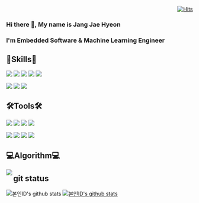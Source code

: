 <div align=right>
  
[![Hits](https://hits.seeyoufarm.com/api/count/incr/badge.svg?url=https%3A%2F%2Fgithub.com%2Fjaehyeon-git&count_bg=%2379C83D&title_bg=%23555555&icon=&icon_color=%23E7E7E7&title=hits&edge_flat=false)](https://hits.seeyoufarm.com)

</div>

### Hi there 👋, My name is Jang Jae Hyeon
### I'm Embedded Software & Machine Learning Engineer


## 💪Skills👊
<img src="https://img.shields.io/badge/C-A8B9CC?style=flat-square&logo=C&logoColor=white"/> <img src="https://img.shields.io/badge/C++-00599C?style=flat-square&logo=Cplusplus&logoColor=white"/> <img src="https://img.shields.io/badge/Python-3776AB?style=flat-square&logo=Python&logoColor=white"/> <img src="https://img.shields.io/badge/Keras-D00000?style=flat-square&logo=Keras&logoColor=white"/> <img src="https://img.shields.io/badge/Pytorch-EE4C2C?style=flat-square&logo=Pytorch&logoColor=white"/>

<img src="https://img.shields.io/badge/Arduino-00979D?style=flat-square&logo=Arduino&logoColor=white"/> <img src="https://img.shields.io/badge/Arm-0091BD?style=flat-square&logo=Arm&logoColor=white"/> <img src="https://img.shields.io/badge/Raspberry Pi-A22846?style=flat-square&logo=Raspberry Pi&logoColor=white"/>

## 🛠Tools🛠
<img src="https://img.shields.io/badge/Linux-FCC624?style=flat-square&logo=Linux&logoColor=white"/> <img src="https://img.shields.io/badge/Vim-019733?style=flat-square&logo=Vim&logoColor=white"/> <img src="https://img.shields.io/badge/Visual Studio-5C2D91?style=flat-square&logo=Visual Studio&logoColor=white"/> <img src="https://img.shields.io/badge/Visual Studio Code-007ACC?style=flat-square&logo=Visual Studio Code&logoColor=white"/>

<img src="https://img.shields.io/badge/GitHub-181717?style=flat-square&logo=GitHub&logoColor=white"/> <img src="https://img.shields.io/badge/Slack-4A154B?style=flat-square&logo=Slack&logoColor=white"/> <img src="https://img.shields.io/badge/GitLab-FCA121?style=flat-square&logo=GitLab&logoColor=white"/> <img src="https://img.shields.io/badge/Notion-000000?style=flat-square&logo=Notion&logoColor=white"/>

## 💻Algorithm💻 
<img align='left' src="http://mazassumnida.wtf/api/v2/generate_badge?boj=sd205"/> <p></p>

## git status 
![본인ID's github stats](https://github-readme-stats.vercel.app/api?username=jaehyeon-git&show_icons=true)
[![본인ID's github stats](https://github-readme-stats.vercel.app/api/top-langs/?username=jaehyeon-git&show_icons=true&hide_border=true&title_color=004386&icon_color=004386&layout=compact)](https://github.com/jaehyeon-git)


<!--
**jaehyeon-git/jaehyeon-git** is a ✨ _special_ ✨ repository because its `README.md` (this file) appears on your GitHub profile.

Here are some ideas to get you started:

- 🔭 I’m currently working on ...
- 🌱 I’m currently learning ...
- 👯 I’m looking to collaborate on ...
- 🤔 I’m looking for help with ...
- 💬 Ask me about ...
- 📫 How to reach me: ...
- 😄 Pronouns: ...
- ⚡ Fun fact: ...
-->
